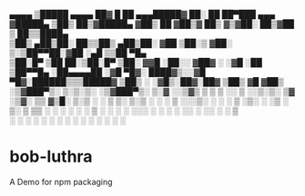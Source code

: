  ▄▄▄▄    ▒█████   ▄▄▄▄    ██▓     █    ██ ▄▄▄█████▓ ██░ ██  ██▀███   ▄▄▄      
▓█████▄ ▒██▒  ██▒▓█████▄ ▓██▒     ██  ▓██▒▓  ██▒ ▓▒▓██░ ██▒▓██ ▒ ██▒▒████▄    
▒██▒ ▄██▒██░  ██▒▒██▒ ▄██▒██░    ▓██  ▒██░▒ ▓██░ ▒░▒██▀▀██░▓██ ░▄█ ▒▒██  ▀█▄  
▒██░█▀  ▒██   ██░▒██░█▀  ▒██░    ▓▓█  ░██░░ ▓██▓ ░ ░▓█ ░██ ▒██▀▀█▄  ░██▄▄▄▄██ 
░▓█  ▀█▓░ ████▓▒░░▓█  ▀█▓░██████▒▒▒█████▓   ▒██▒ ░ ░▓█▒░██▓░██▓ ▒██▒ ▓█   ▓██▒
░▒▓███▀▒░ ▒░▒░▒░ ░▒▓███▀▒░ ▒░▓  ░░▒▓▒ ▒ ▒   ▒ ░░    ▒ ░░▒░▒░ ▒▓ ░▒▓░ ▒▒   ▓▒█░
▒░▒   ░   ░ ▒ ▒░ ▒░▒   ░ ░ ░ ▒  ░░░▒░ ░ ░     ░     ▒ ░▒░ ░  ░▒ ░ ▒░  ▒   ▒▒ ░
 ░    ░ ░ ░ ░ ▒   ░    ░   ░ ░    ░░░ ░ ░   ░       ░  ░░ ░  ░░   ░   ░   ▒   
 ░          ░ ░   ░          ░  ░   ░               ░  ░  ░   ░           ░  ░
      ░                ░                                                      

# bob-luthra
A Demo for npm packaging
